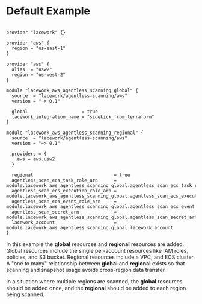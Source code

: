 # Default Example

```hcl

provider "lacework" {}

provider "aws" {
  region = "us-east-1"
}

provider "aws" {
  alias  = "usw2"
  region = "us-west-2"
}

module "lacework_aws_agentless_scanning_global" {
  source  = "lacework/agentless-scanning/aws"
  version = "~> 0.1"

  global                    = true
  lacework_integration_name = "sidekick_from_terraform"
}

module "lacework_aws_agentless_scanning_regional" {
  source  = "lacework/agentless-scanning/aws"
  version = "~> 0.1"

  providers = {
    aws = aws.usw2
  }

  regional                              = true
  agentless_scan_ecs_task_role_arn      = module.lacework_aws_agentless_scanning_global.agentless_scan_ecs_task_role_arn
  agentless_scan_ecs_execution_role_arn = module.lacework_aws_agentless_scanning_global.agentless_scan_ecs_execution_role_arn
  agentless_scan_ecs_event_role_arn     = module.lacework_aws_agentless_scanning_global.agentless_scan_ecs_event_role_arn
  agentless_scan_secret_arn             = module.lacework_aws_agentless_scanning_global.agentless_scan_secret_arn
  lacework_account                      = module.lacework_aws_agentless_scanning_global.lacework_account
}
```

In this example the **global** resources and **regional** resources are added.
Global resources include the single per-account resources like IAM roles,
policies, and S3 bucket. Regional resources include a VPC, and ECS cluster.
A "one to many" relationship between **global** and **regional** exists so that
scanning and snapshot usage avoids cross-region data transfer.

In a situation where multiple regions are scanned, the **global** resources should
be added once, and the **regional** should be added to each region being scanned.
